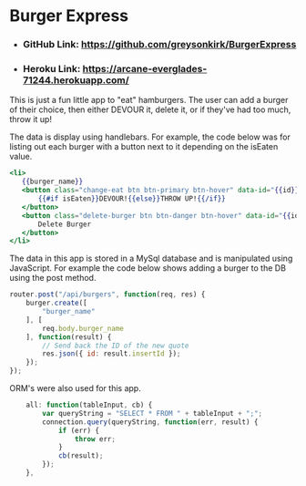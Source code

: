 # Burger Express 

 - ### GitHub Link: https://github.com/greysonkirk/BurgerExpress
 - ### Heroku Link: https://arcane-everglades-71244.herokuapp.com/


 This is just a fun little app to "eat" hamburgers. The user can add a burger of their choice, then either DEVOUR it, delete it, or if they've had too much, throw it up!
 
 
 
The data is display using handlebars. 
 For example, the code below was for listing out each burger with a button next to it depending on the isEaten value.

 ```handlebars
<li>
	{{burger_name}}
	<button class="change-eat btn btn-primary btn-hover" data-id="{{id}}" data-newburger="{{isEaten}}">
		{{#if isEaten}}DEVOUR!{{else}}THROW UP!{{/if}}
	</button>
	<button class="delete-burger btn btn-danger btn-hover" data-id="{{id}}" >
		Delete Burger
	</button>
</li>
```

The data in this app is stored in a MySql database and is manipulated using JavaScript. 
For example the code below shows adding a burger to the DB using the post method. 

```javascript
router.post("/api/burgers", function(req, res) {
    burger.create([
        "burger_name"
    ], [
        req.body.burger_name
    ], function(result) {
        // Send back the ID of the new quote
        res.json({ id: result.insertId });
    });
});
```

ORM's were also used for this app. 

```js
    all: function(tableInput, cb) {
        var queryString = "SELECT * FROM " + tableInput + ";";
        connection.query(queryString, function(err, result) {
            if (err) {
                throw err;
            }
            cb(result);
        });
    },
```